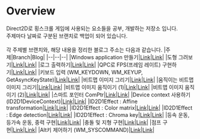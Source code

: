 # Overview
Direct2D로 횡스크롤 게임에 사용되는 요소들을 공부, 개발하는 저장소 입니다.<br>
주제마다 날짜로 구분된 브랜치로 백업이 되어 있습니다.
<br><br>
각 주제별 브랜치와, 해당 내용을 정리한 블로그 주소는 다음과 같습니다.
|주제|Branch|Blog|
|--|--|--|
|Windows application 만들기|[Link](https://github.com/ruru14/WinapiStudy/tree/blog_240125)|[Link](https://milleatelier.tistory.com/144)|
|도형 그려보기|[Link](https://github.com/ruru14/WinapiStudy/tree/blog_240208)|[Link](https://milleatelier.tistory.com/147)|
|로그 출력하기|[Link](https://github.com/ruru14/WinapiStudy/tree/blog_240216)|[Link](https://milleatelier.tistory.com/148)|
|QPC로 FPS(프레임 레이트) 구현하기|[Link](https://github.com/ruru14/WinapiStudy/tree/blog_240220)|[Link](https://milleatelier.tistory.com/149)|
|키보드 입력 (WM_KEYDOWN, WM_KEYUP, GetAsyncKeyState)|[Link](https://github.com/ruru14/WinapiStudy/tree/blog_240223)|[Link](https://milleatelier.tistory.com/150)|
|비트맵 이미지 그리기|[Link](https://github.com/ruru14/WinapiStudy/tree/blog_240226)|[Link](https://milleatelier.tistory.com/151)|
|움직이는 비트맵 이미지 그리기|[Link](https://github.com/ruru14/WinapiStudy/tree/blog_240228)|[Link](https://milleatelier.tistory.com/152)|
|비트맵 이미지 움직이기 (1)|[Link](https://github.com/ruru14/WinapiStudy/tree/blog_240310)|[Link](https://milleatelier.tistory.com/153)|
|비트맵 이미지 움직이기 (2)|[Link](https://github.com/ruru14/WinapiStudy/tree/blog_240313)|[Link](https://milleatelier.tistory.com/154)|
|스마트 포인터 ComPtr|[Link](https://github.com/ruru14/WinapiStudy/tree/blog_240321)|[Link](https://milleatelier.tistory.com/155)|
|Device context 사용하기 (ID2D1DeviceContext)|[Link](https://github.com/ruru14/WinapiStudy/tree/blog_240329)|[Link](https://milleatelier.tistory.com/156)|
|ID2D1Effect : Affine transformation|[Link](https://github.com/ruru14/WinapiStudy/tree/blog_240409)|[Link](https://milleatelier.tistory.com/158)|
|ID2D1Effect : Color matrix|[Link](https://github.com/ruru14/WinapiStudy/tree/blog_240412)|[Link](https://milleatelier.tistory.com/159)|
|ID2D1Effect : Edge detection|[Link](https://github.com/ruru14/WinapiStudy/tree/blog_240417)|[Link](https://milleatelier.tistory.com/160)|
|ID2D1Effect : Chroma key|[Link](https://github.com/ruru14/WinapiStudy/tree/blog_240422)|[Link](https://milleatelier.tistory.com/161)|
|등속 운동, 등가속 운동, 중력 구현|[Link](https://github.com/ruru14/WinapiStudy/tree/blog_240517)|[Link](https://milleatelier.tistory.com/162)|
|충돌 및 지형 구현|[Link](https://github.com/ruru14/WinapiStudy/tree/blog_240604)|[Link](https://milleatelier.tistory.com/163)|
|점프 구현|[Link](https://github.com/ruru14/WinapiStudy/tree/blog_240613)|[Link](https://milleatelier.tistory.com/164)|
|Alt키 제어하기 (WM_SYSCOMMAND)|[Link](https://github.com/ruru14/WinapiStudy/tree/blog_240618)|[Link](https://milleatelier.tistory.com/165)|
